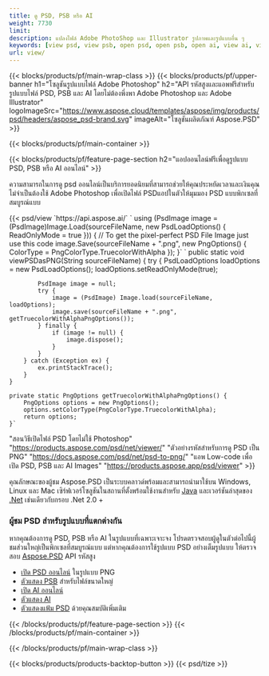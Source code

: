 ```yaml
---
title: ดู PSD, PSB หรือ AI
weight: 7730
limit: 
description: แปลงไฟล์ Adobe PhotoShop และ Illustrator รูปภาพและรูปแบบอื่น ๆ
keywords: [view psd, view psb, open psd, open psb, open ai, view ai, view image, open photoshop file, open illustrator file]
url: view/
---
```


{{< blocks/products/pf/main-wrap-class >}}
{{< blocks/products/pf/upper-banner h1="โซลูชันรูปแบบไฟล์ Adobe Photoshop" h2="API รหัสสูงและแอพฟรีสำหรับรูปแบบไฟล์ PSD, PSB และ AI โดยไม่ต้องพึ่งพา Adobe Photoshop และ Adobe Illustrator" logoImageSrc="https://www.aspose.cloud/templates/aspose/img/products/psd/headers/aspose_psd-brand.svg" imageAlt="โซลูชันผลิตภัณฑ์ Aspose.PSD" >}}

{{< blocks/products/pf/main-container >}}

{{< blocks/products/pf/feature-page-section h2="แอปออนไลน์ฟรีเพื่อดูรูปแบบ PSD, PSB หรือ AI ออนไลน์" >}}
<p>ความสามารถในการดู psd ออนไลน์เป็นบริการยอดนิยมที่สามารถช่วยให้คุณประหยัดเวลาและเงินคุณไม่จำเป็นต้องใช้ Adobe Photoshop เพื่อเปิดไฟล์ PSDแอปในตัวให้มุมมอง PSD แบบพิกเซลที่สมบูรณ์แบบ</p>
{{< psd/view `https://api.aspose.ai/` 
`    using (PsdImage image = (PsdImage)Image.Load(sourceFileName, new PsdLoadOptions() { ReadOnlyMode = true }))
    {
        // To get the pixel-perfect PSD File Image just use this code
        image.Save(sourceFileName + ".png",  new PngOptions() {  ColorType = PngColorType.TruecolorWithAlpha });
    }` 
	`    public static void viewPSDasPNG(String sourceFileName) {
        try {
            PsdLoadOptions loadOptions = new PsdLoadOptions();
            loadOptions.setReadOnlyMode(true);
            
            PsdImage image = null;
            try {
                image = (PsdImage) Image.load(sourceFileName, loadOptions);
                image.save(sourceFileName + ".png", getTruecolorWithAlphaPngOptions());
            } finally {
                if (image != null) {
                    image.dispose();
                }
            }
        } catch (Exception ex) {
            ex.printStackTrace();
        }
    }
    
    private static PngOptions getTruecolorWithAlphaPngOptions() {
        PngOptions options = new PngOptions();
        options.setColorType(PngColorType.TruecolorWithAlpha);
        return options;
    }` 
"สอนวิธีเปิดไฟล์ PSD โดยไม่ใช้ Photoshop" "https://products.aspose.com/psd/net/viewer/" 
"ตัวอย่างรหัสสำหรับการดู PSD เป็น PNG"  "https://docs.aspose.com/psd/net/psd-to-png/" 
"แอพ Low-code เพื่อเปิด PSD, PSB และ AI Images" "https://products.aspose.app/psd/viewer" >}}
<p>คุณลักษณะของผู้ชม Aspose.PSD เป็นระบบคลาวด์พร้อมและสามารถนำมาใช้บน Windows, Linux และ Mac เซิร์ฟเวอร์โซลูชันในสถานที่ตั้งพร้อมใช้งานสำหรับ <a href="https://products.aspose.com/psd/java/">Java</a> และเวอร์ชันล่าสุดของ <a href="https://products.aspose.com/psd/net/">.Net</a> เช่นเดียวกับกรอบ .Net 2.0 +</p>

<h3 class="headingpdleft">ผู้ชม PSD สำหรับรูปแบบที่แตกต่างกัน</h3>
<p>หากคุณต้องการดู PSD, PSB หรือ AI ในรูปแบบที่เฉพาะเจาะจง โปรดตรวจสอบผู้ดูในตัวต่อไปนี้ผู้ชมส่วนใหญ่เป็นพิกเซลที่สมบูรณ์แบบ แต่หากคุณต้องการใช้รูปแบบ PSD อย่างเต็มรูปแบบ ให้ตรวจสอบ <a href="/psd/">Aspose.PSD</a> API รหัสสูง</p>
<ul>
<li><a href="open-psd-online">เปิด PSD ออนไลน์</a> ในรูปแบบ PNG</li>
<li><a href="psb">ตัวแสดง PSB</a> สำหรับไฟล์ขนาดใหญ่</li>
<li><a href="open-ai-online">เปิด AI ออนไลน์</a></li>
<li><a href="ai">ตัวแสดง AI</a></li>
<li><a href="/psd/view/psd-file-viewer">ตัวแสดงแฟ้ม PSD</a> ด้วยคุณสมบัติเพิ่มเติม</li>
</ul>

{{< /blocks/products/pf/feature-page-section >}}
{{< /blocks/products/pf/main-container >}}


{{< /blocks/products/pf/main-wrap-class >}}

{{< blocks/products/products-backtop-button >}}
{{< psd/tize >}}
